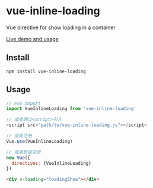 # vue-inline-loading
Vue directive for show loading in a container

[Live demo and usage](https://escx.github.io/vue-inline-loading/)

## Install

```shell
npm install vue-inline-loading
```

## Usage

```js
// es6 import
import VueInlineLoading from 'vue-inline-loading'

// 或者通过<script>引入
<script src="path/to/vue-inline-loading.js"></script>
```

```js
// 全局注册
Vue.use(VueInlineLoading)

// 或者局部注册
new Vue({
  directives: {VueInlineLoading}
})
```

```html
<div v-loading="loadingShow"></div>
```
